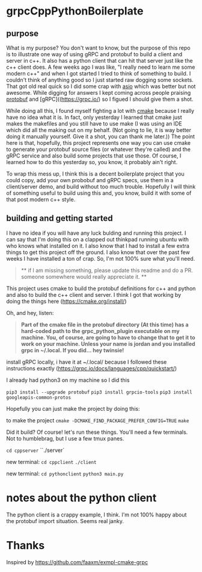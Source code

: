 
# grpcCppPythonBoilerplate

## purpose

What is my purpose? You don't want to know, but the purpose of this repo is to illustrate one way of using gRPC and protobuf to build a client and server in c++. It also has a python client that can hit that server just like the c++ client does. A few weeks ago I was like, "I really need to learn me some modern c++" and when I got started I tried to think of something to build. I couldn't think of anything good so I just started raw dogging some sockets. That got old real quick so I did some crap with [asio](https://think-async.com/Asio/) which was better but not awesome. While digging for answers I kept coming across people praising [protobuf](https://developers.google.com/protocol-buffers) and [gRPC]((https://grpc.io/) so I figued I should give them a shot.

While doing all this, I found myself fighting a lot with [cmake](https://cmake.org/) because I really have no idea what it is. In fact, only yesterday I learned that cmake just makes the makefiles and you still have to use make (I was using an IDE which did all the making out on my behalf. (Not going to lie, it is way better doing it manually yourself. Give it a shot, you can thank me later.)) The point here is that, hopefully, this project represents one way you can use cmake to generate your protobuf source files (or whatever they're called) and the gRPC service and also build some projects that use those. Of course, I learned how to do this yesterday so, you know, it probably ain't right.

To wrap this mess up, I think this is a decent boilerplate project that you could copy, add your own probobuf and gRPC specs, use them in a client/server demo, and build without too much trouble. Hopefully I will think of something useful to build using this and, you know, build it with some of that post modern c++ style.

## building and getting started

I have no idea if you will have any luck bulding and running this project. I can say that I'm doing this on a clapped out thinkpad running ubuntu with who knows what installed on it. I also know that I had to install a few extra things to get this project off the ground. I also know that over the past few weeks I have installed a ton of crap. So, I'm not 100% sure what you'll need.

> ** if I am missing something, please update this readme and do a PR. someone somewhere would really appreciate it. **

This project uses cmake to build the protobuf definitions for c++ and python and also to build the c++ client and server. I think I got that working by doing the things here (https://cmake.org/install/)

Oh, and hey, listen:

> **Part of the cmake file in the protobuf directory (At this time) has a hard-coded path to the grpc_python_plugin executable on my machine. You, of course, are going to have to change that to get it to work on your machine. Unless your name is jordan and you installed grpc in ~/.local. If you did... hey twinsie! <vomit>**


install gRPC locally, i have it at ~/.local/ because I followed these instructions exactly (https://grpc.io/docs/languages/cpp/quickstart/)

I already had python3 on my machine so I did this

`pip3 install --upgrade protobuf`
`pip3 install grpcio-tools`
`pip3 install googleapis-common-protos`


Hopefully you can just make the project by doing this:

to make the project
`cmake -DCMAKE_FIND_PACKAGE_PREFER_CONFIG=TRUE`
`make`

Did it build? Of course! let's run these things. You'll need a few terminals. Not to humblebrag, but I use a few tmux panes.

`cd cppserver`
``./server`

new terminal:
`cd cppclient`
`./client`

new terminal:
`cd pythonclient`
`python3 main.py`



# notes about the python client
The python client is a crappy example, I think. I'm not 100% happy about the protobuf import situation. Seems real janky.


# Thanks
Inspired by https://github.com/faaxm/exmpl-cmake-grpc